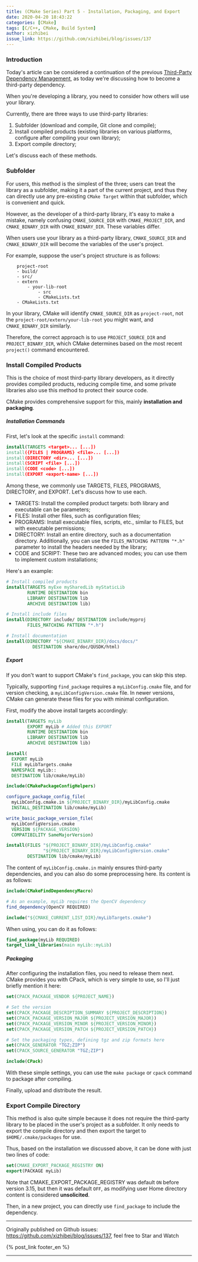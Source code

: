 ```yaml
---
title: (CMake Series) Part 5 - Installation, Packaging, and Export
date: 2020-04-20 18:43:22
categories: [CMake]
tags: [C/C++, CMake, Build System]
author: xizhibei
issue_link: https://github.com/xizhibei/blog/issues/137
---
```

<!-- en_title: cmake-5-install-package-and-export -->
<!-- toc -->

### Introduction

Today's article can be considered a continuation of the previous [Third-Party Dependency Management](/en/2020/03/15/cmake-2-third-party-dependances-management/), as today we're discussing how to become a third-party dependency.

When you're developing a library, you need to consider how others will use your library.

Currently, there are three ways to use third-party libraries:

1.  Subfolder (download and compile, Git clone and compile);
2.  Install compiled products (existing libraries on various platforms, configure after compiling your own library);
3.  Export compile directory;

Let's discuss each of these methods.

### Subfolder

For users, this method is the simplest of the three; users can treat the library as a subfolder, making it a part of the current project, and thus they can directly use any pre-existing `CMake Target` within that subfolder, which is convenient and quick.

However, as the developer of a third-party library, it's easy to make a mistake, namely confusing `CMAKE_SOURCE_DIR` with `CMAKE_PROJECT_DIR`, and `CMAKE_BINARY_DIR` with `CMAKE_BINARY_DIR`. These variables differ.

When users use your library as a third-party library, `CMAKE_SOURCE_DIR` and `CMAKE_BINARY_DIR` will become the variables of the user's project.

For example, suppose the user's project structure is as follows:

```
    project-root
    - build/
    - src/
    - extern
        - your-lib-root
            - src
            - CMakeLists.txt
    - CMakeLists.txt
```

In your library, CMake will identify `CMAKE_SOURCE_DIR` as `project-root`, not the `project-root/extern/your-lib-root` you might want, and `CMAKE_BINARY_DIR` similarly.

Therefore, the correct approach is to use `PROJECT_SOURCE_DIR` and `PROJECT_BINARY_DIR`, which CMake determines based on the most recent `project()` command encountered.

### Install Compiled Products

This is the choice of most third-party library developers, as it directly provides compiled products, reducing compile time, and some private libraries also use this method to protect their source code.

CMake provides comprehensive support for this, mainly **installation and packaging**.

##### Installation Commands

First, let's look at the specific `install` command:

```cmake
install(TARGETS <target>... [...])
install({FILES | PROGRAMS} <file>... [...])
install(DIRECTORY <dir>... [...])
install(SCRIPT <file> [...])
install(CODE <code> [...])
install(EXPORT <export-name> [...])
```

Among these, we commonly use TARGETS, FILES, PROGRAMS, DIRECTORY, and EXPORT. Let's discuss how to use each.

-   TARGETS: Install the compiled product targets: both library and executable can be parameters;
-   FILES: Install other files, such as configuration files;
-   PROGRAMS: Install executable files, scripts, etc., similar to FILES, but with executable permissions;
-   DIRECTORY: Install an entire directory, such as a documentation directory. Additionally, you can use the `FILES_MATCHING PATTERN "*.h"` parameter to install the headers needed by the library;
-   CODE and SCRIPT: These two are advanced modes; you can use them to implement custom installations;

Here's an example:

```cmake
# Install compiled products
install(TARGETS myExe mySharedLib myStaticLib
        RUNTIME DESTINATION bin
        LIBRARY DESTINATION lib
        ARCHIVE DESTINATION lib)

# Install include files
install(DIRECTORY include/ DESTINATION include/myproj
        FILES_MATCHING PATTERN "*.h")

# Install documentation
install(DIRECTORY "${CMAKE_BINARY_DIR}/docs/docs/"
          DESTINATION share/doc/QUSDK/html)
```

##### Export

If you don't want to support CMake's `find_package`, you can skip this step.

Typically, supporting `find_package` requires a `myLibConfig.cmake` file, and for version checking, a `myLibConfigVersion.cmake` file. In newer versions, CMake can generate these files for you with minimal configuration.

First, modify the above install targets accordingly:

```cmake
install(TARGETS myLib
        EXPORT myLib # Added this EXPORT
        RUNTIME DESTINATION bin
        LIBRARY DESTINATION lib
        ARCHIVE DESTINATION lib)
```

```cmake
install(
  EXPORT myLib
  FILE myLibTargets.cmake
  NAMESPACE myLib::
  DESTINATION lib/cmake/myLib)

include(CMakePackageConfigHelpers)

configure_package_config_file(
  myLibConfig.cmake.in ${PROJECT_BINARY_DIR}/myLibConfig.cmake
  INSTALL_DESTINATION lib/cmake/myLib)

write_basic_package_version_file(
  myLibConfigVersion.cmake
  VERSION ${PACKAGE_VERSION}
  COMPATIBILITY SameMajorVersion)

install(FILES "${PROJECT_BINARY_DIR}/myLibConfig.cmake"
              "${PROJECT_BINARY_DIR}/myLibConfigVersion.cmake"
        DESTINATION lib/cmake/myLib)
```

The content of `myLibConfig.cmake.in` mainly ensures third-party dependencies, and you can also do some preprocessing here. Its content is as follows:

```cmake
include(CMakeFindDependencyMacro)

# As an example, myLib requires the OpenCV dependency
find_dependency(OpenCV REQUIRED)

include("${CMAKE_CURRENT_LIST_DIR}/myLibTargets.cmake")
```

When using, you can do it as follows:

```cmake
find_package(myLib REQUIRED)
target_link_libraries(main myLib::myLib)
```

##### Packaging

After configuring the installation files, you need to release them next. CMake provides you with CPack, which is very simple to use, so I'll just briefly mention it here:

```cmake
set(CPACK_PACKAGE_VENDOR ${PROJECT_NAME})

# Set the version
set(CPACK_PACKAGE_DESCRIPTION_SUMMARY ${PROJECT_DESCRIPTION})
set(CPACK_PACKAGE_VERSION_MAJOR ${PROJECT_VERSION_MAJOR})
set(CPACK_PACKAGE_VERSION_MINOR ${PROJECT_VERSION_MINOR})
set(CPACK_PACKAGE_VERSION_PATCH ${PROJECT_VERSION_PATCH})

# Set the packaging types, defining tgz and zip formats here
set(CPACK_GENERATOR "TGZ;ZIP")
set(CPACK_SOURCE_GENERATOR "TGZ;ZIP")

include(CPack)
```

With these simple settings, you can use the `make package` or `cpack` command to package after compiling.

Finally, upload and distribute the result.

### Export Compile Directory

This method is also quite simple because it does not require the third-party library to be placed in the user's project as a subfolder. It only needs to export the compile directory and then export the target to `$HOME/.cmake/packages` for use.

Thus, based on the installation we discussed above, it can be done with just two lines of code:

```cmake
set(CMAKE_EXPORT_PACKAGE_REGISTRY ON)
export(PACKAGE myLib)
```

Note that CMAKE_EXPORT_PACKAGE_REGISTRY was default `ON` before version 3.15, but then it was default `OFF`, as modifying user Home directory content is considered **unsolicited**.

Then, in a new project, you can directly use `find_package` to include the dependency.


***
Originally published on Github issues: https://github.com/xizhibei/blog/issues/137, feel free to Star and Watch

{% post_link footer_en %}
***

